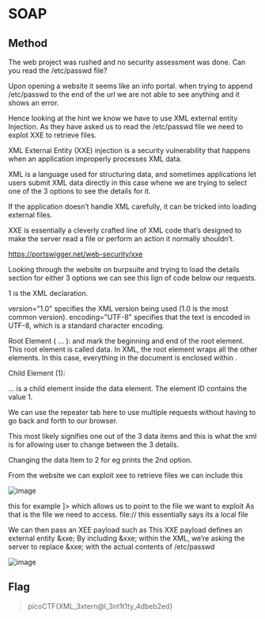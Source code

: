 # SOAP

## Method

The web project was rushed and no security assessment was done. Can you read the /etc/passwd file?

Upon opening a website it seems like an info portal. when trying to append /etc/passwd to the end of the url we are not able to see anything and it shows an error.

Hence looking at the hint we know we have to use XML external entity Injection. 
As they have asked us to read the /etc/passwd file we need to explot XXE to retrieve files.

XML External Entity (XXE) injection is a security vulnerability that happens when an application improperly processes XML data.

XML is a language used for structuring data, and sometimes applications let users submit XML data directly in this case whene we are trying to select one of the 3 options 
to see the details for it.

If the application doesn’t handle XML carefully, it can be tricked into loading external files.

XXE is essentially a cleverly crafted line of XML code that’s designed to make the server read a file or perform an action it normally shouldn’t.

https://portswigger.net/web-security/xxe

Looking through the website on burpsuite and trying to load the details section for either 3 options we can see this lign of code below our requests.

<?xml version="1.0" encoding="UTF-8"?>
<data>
<ID>
  1
</ID>
</data>

<?xml ... ?> is the XML declaration.
version="1.0" specifies the XML version being used (1.0 is the most common version).
encoding="UTF-8" specifies that the text is encoded in UTF-8, which is a standard character encoding.

Root Element (<data> ... </data>):
<data> and </data> mark the beginning and end of the root element. This root element is called data.
In XML, the root element wraps all the other elements. In this case, everything in the document is enclosed within <data>.

Child Element (<ID>1</ID>):

<ID> ... </ID> is a child element inside the data element.
The element ID contains the value 1.

We can use the repeater tab here to use multiple requests without having to go back and forth to our browser.

This most likely signifies one out of the 3 data items and this is what the xml is for allowing user to change between the 3 details.

Changing the data Item to 2 for eg prints the 2nd option.

From the website we can  exploit xee to retrieve files we can include this

![image](https://github.com/user-attachments/assets/b935ffe5-c9cb-4db0-8e46-d5f51295148b)

this for example <!DOCTYPE foo [ <!ENTITY xxe SYSTEM "file:///etc/passwd"> ]> which allows us to point to the file we want to exploit
As that is the file we need to access.
file:// this essentially says its a local file 

We can then pass an XEE payload such as This XXE payload defines an external entity &xxe;
By including &xxe; within the XML, we’re asking the server to replace &xxe; with the actual contents of /etc/passwd

![image](https://github.com/user-attachments/assets/17a7e23c-3850-480b-bf45-58d242fdc0d7)


## Flag

> picoCTF{XML_3xtern@l_3nt1t1ty_4dbeb2ed}












